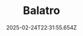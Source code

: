 ---
title: "Balatro"
id: 2379780
date: 2025-02-24T22:31:55.654Z
link: games/steam/recent/balatro
image: http://media.steampowered.com/steamcommunity/public/images/apps/2379780/b6018068070ab0e23561694c11f7950dd6f4c752.jpg
playtime_2weeks: 590
playtime_forever: 6846
playtime_windows_forever: 0
playtime_mac_forever: 192
playtime_linux_forever: 6653
playtime_deck_forever: 6653
---